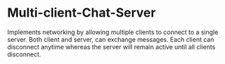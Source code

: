 # Multi-client-Chat-Server
Implements networking by allowing multiple clients to connect to a single server. Both client and server, can exchange messages. Each client can disconnect anytime whereas the server will remain active until all clients disconnect.
